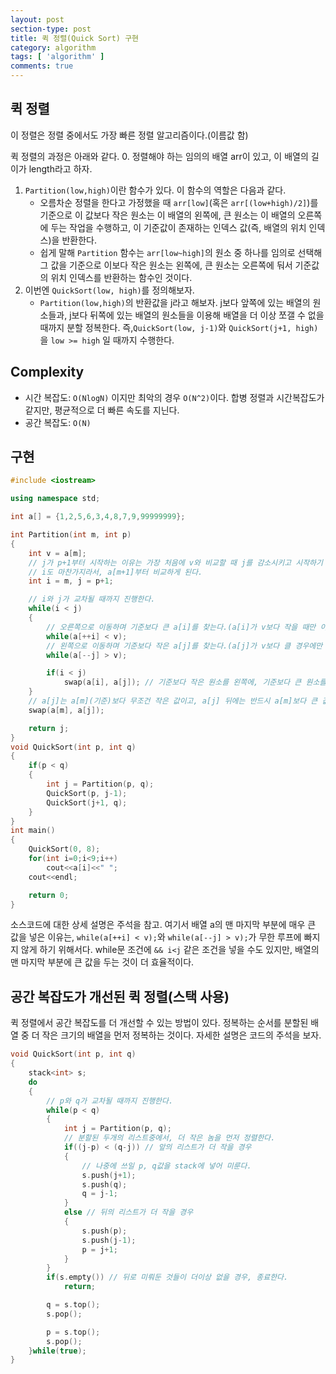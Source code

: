 ```yaml
---
layout: post
section-type: post
title: 퀵 정렬(Quick Sort) 구현
category: algorithm
tags: [ 'algorithm' ]
comments: true
---
```


## 퀵 정렬

이 정렬은 정렬 중에서도 가장 빠른 정렬 알고리즘이다.(이름값 함)  

퀵 정렬의 과정은 아래와 같다.
0. 정렬해야 하는 임의의 배열 arr이 있고, 이 배열의 길이가 length라고 하자.
1. `Partition(low,high)`이란 함수가 있다. 이 함수의 역할은 다음과 같다.
    - 오름차순 정렬을 한다고 가정했을 때 `arr[low]`(혹은 `arr[(low+high)/2]`)를 기준으로 이 값보다 작은 원소는 이 배열의 왼쪽에, 큰 원소는 이 배열의 오른쪽에 두는 작업을 수행하고, 이 기준값이 존재하는 인덱스 값(즉, 배열의 위치 인덱스)을 반환한다.
    - 쉽게 말해 `Partition` 함수는 `arr[low~high]`의 원소 중 하나를 임의로 선택해 그 값을 기준으로 이보다 작은 원소는 왼쪽에, 큰 원소는 오른쪽에 둬서 기준값의 위치 인덱스를 반환하는 함수인 것이다.
2. 이번엔 `QuickSort(low, high)`를 정의해보자.
    - `Partition(low,high)`의 반환값을 j라고 해보자. j보다 앞쪽에 있는 배열의 원소들과, j보다 뒤쪽에 있는 배열의 원소들을 이용해 배열을 더 이상 쪼갤 수 없을 때까지 분할 정복한다. 즉,`QuickSort(low, j-1)`와 `QuickSort(j+1, high)`을 `low >= high` 일 때까지 수행한다.

## Complexity

- 시간 복잡도: `O(NlogN)` 이지만 최악의 경우 `O(N^2)`이다. 합병 정렬과 시간복잡도가 같지만, 평균적으로 더 빠른 속도를 지닌다.
- 공간 복잡도: `O(N)`

## 구현

``` cpp
#include <iostream>

using namespace std;

int a[] = {1,2,5,6,3,4,8,7,9,99999999};

int Partition(int m, int p)
{
    int v = a[m];
    // j가 p+1부터 시작하는 이유는 가장 처음에 v와 비교할 때 j를 감소시키고 시작하기 때문이다.
    // i도 마찬가지라서, a[m+1]부터 비교하게 된다.
    int i = m, j = p+1;

    // i와 j가 교차될 때까지 진행한다.
    while(i < j)
    {
        // 오른쪽으로 이동하며 기준보다 큰 a[i]를 찾는다.(a[i]가 v보다 작을 때만 이동 시키므로, 큰 a[i]를 찾겠다는 의미이다.)
        while(a[++i] < v);
        // 왼쪽으로 이동하며 기준보다 작은 a[j]를 찾는다.(a[j]가 v보다 클 경우에만 이동 시키므로, 작은 a[j]를 찾겠다는 의미이다.)
        while(a[--j] > v);

        if(i < j)
            swap(a[i], a[j]); // 기준보다 작은 원소를 왼쪽에, 기준보다 큰 원소를 오른쪽에 밀어넣는다.
    }
    // a[j]는 a[m](기준)보다 무조건 작은 값이고, a[j] 뒤에는 반드시 a[m]보다 큰 값을 가지고 있다. 때문에 중간 값인 a[m]을 a[j]와 바꿔준다.
    swap(a[m], a[j]);

    return j;
}
void QuickSort(int p, int q)
{
    if(p < q)
    {
        int j = Partition(p, q);
        QuickSort(p, j-1);
        QuickSort(j+1, q);
    }
}
int main()
{
    QuickSort(0, 8);
    for(int i=0;i<9;i++)
        cout<<a[i]<<" ";
    cout<<endl;

    return 0;
}
```

소스코드에 대한 상세 설명은 주석을 참고. 여기서 배열 a의 맨 마지막 부분에 매우 큰 값을 넣은 이유는, `while(a[++i] < v);`와 `while(a[--j] > v);`가 무한 루프에 빠지지 않게 하기 위해서다.
while문 조건에 `&& i<j` 같은 조건을 넣을 수도 있지만, 배열의 맨 마지막 부분에 큰 값을 두는 것이 더 효율적이다.

## 공간 복잡도가 개선된 퀵 정렬(스택 사용)

퀵 정렬에서 공간 복잡도를 더 개선할 수 있는 방법이 있다. 정복하는 순서를 분할된 배열 중 더 작은 크기의 배열을 먼저 정복하는 것이다. 자세한 설명은 코드의 주석을 보자.

``` cpp
void QuickSort(int p, int q)
{
    stack<int> s;
    do
    {
        // p와 q가 교차될 때까지 진행한다.
        while(p < q)
        {
            int j = Partition(p, q);
            // 분할된 두개의 리스트중에서, 더 작은 놈을 먼저 정렬한다.
            if((j-p) < (q-j)) // 앞의 리스트가 더 작을 경우
            {
                // 나중에 쓰일 p, q값을 stack에 넣어 미룬다.
                s.push(j+1);
                s.push(q);
                q = j-1;
            }
            else // 뒤의 리스트가 더 작을 경우
            {
                s.push(p);
                s.push(j-1);
                p = j+1;
            }
        }
        if(s.empty()) // 뒤로 미뤄둔 것들이 더이상 없을 경우, 종료한다.
            return;

        q = s.top();
        s.pop();

        p = s.top();
        s.pop();
    }while(true);
}
```
